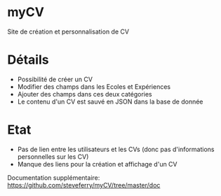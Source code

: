 myCV
====

Site de création et personnalisation de CV

Détails
====

* Possibilité de créer un CV
* Modifier des champs dans les Ecoles et Expériences
* Ajouter des champs dans ces deux catégories
* Le contenu d'un CV est sauvé en JSON dans la base de donnée

Etat
====
* Pas de lien entre les utilisateurs et les CVs (donc pas d'informations personnelles sur les CV)
* Manque des liens pour la création et affichage d'un CV

Documentation supplémentaire: https://github.com/steveferry/myCV/tree/master/doc
